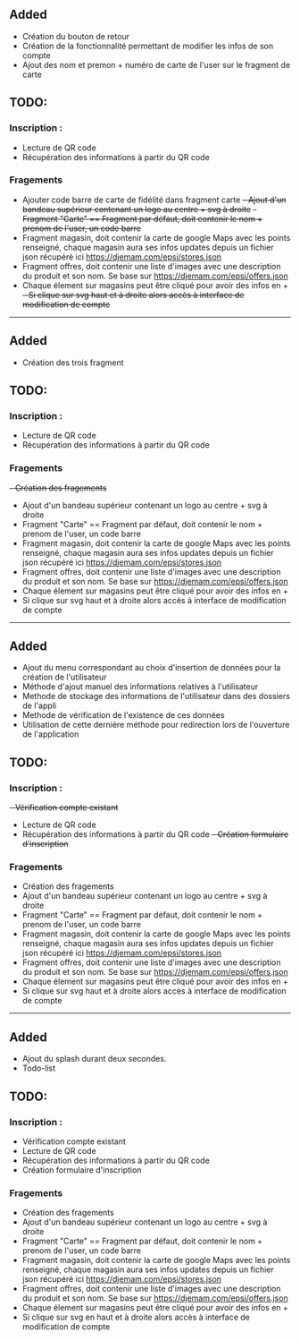 ## Added
- Création du bouton de retour
- Création de la fonctionnalité permettant de modifier les infos de son compte
- Ajout des nom et premon + numéro de carte de l'user sur le fragment de carte

## TODO:
### Inscription :
- Lecture de QR code
- Récupération des informations à partir du QR code

### Fragements
- Ajouter code barre de carte de fidélité dans fragment carte
~~- Ajout d'un bandeau supérieur contenant un logo au centre + svg à droite~~
~~- Fragment "Carte" == Fragment par défaut, doit contenir le nom + prenom de l'user, un code barre~~
- Fragment magasin, doit contenir la carte de google Maps avec les points renseigné, chaque magasin aura ses infos updates depuis un fichier json récupéré ici https://djemam.com/epsi/stores.json
- Fragment offres, doit contenir une liste d'images avec une description du produit et son nom. Se base sur https://djemam.com/epsi/offers.json
- Chaque élement sur magasins peut être cliqué pour avoir des infos en +
~~- Si clique sur svg haut et à droite alors accès à interface de modification de compte~~
***

## Added
- Création des trois fragment

## TODO:
### Inscription :
- Lecture de QR code
- Récupération des informations à partir du QR code

### Fragements
~~- Création des fragements~~
- Ajout d'un bandeau supérieur contenant un logo au centre + svg à droite
- Fragment "Carte" == Fragment par défaut, doit contenir le nom + prenom de l'user, un code barre
- Fragment magasin, doit contenir la carte de google Maps avec les points renseigné, chaque magasin aura ses infos updates depuis un fichier json récupéré ici https://djemam.com/epsi/stores.json
- Fragment offres, doit contenir une liste d'images avec une description du produit et son nom. Se base sur https://djemam.com/epsi/offers.json
- Chaque élement sur magasins peut être cliqué pour avoir des infos en +
- Si clique sur svg haut et à droite alors accès à interface de modification de compte
***

## Added
- Ajout du menu correspondant au choix d'insertion de données pour la création de l'utilisateur
- Méthode d'ajout manuel des informations relatives à l'utilisateur
- Methode de stockage des informations de l'utilisateur dans des dossiers de l'appli
- Methode de vérification de l'existence de ces données
- Utilisation de cette dernière méthode pour redirection lors de l'ouverture de l'application

## TODO:
### Inscription :
~~- Vérification compte existant~~
- Lecture de QR code
- Récupération des informations à partir du QR code
~~- Création formulaire d'inscription~~

### Fragements
- Création des fragements
- Ajout d'un bandeau supérieur contenant un logo au centre + svg à droite
- Fragment "Carte" == Fragment par défaut, doit contenir le nom + prenom de l'user, un code barre
- Fragment magasin, doit contenir la carte de google Maps avec les points renseigné, chaque magasin aura ses infos updates depuis un fichier json récupéré ici https://djemam.com/epsi/stores.json
- Fragment offres, doit contenir une liste d'images avec une description du produit et son nom. Se base sur https://djemam.com/epsi/offers.json
- Chaque élement sur magasins peut être cliqué pour avoir des infos en +
- Si clique sur svg haut et à droite alors accès à interface de modification de compte
***

## Added
- Ajout du splash durant deux secondes.
- Todo-list

## TODO:

### Inscription :
- Vérification compte existant
- Lecture de QR code
- Récupération des informations à partir du QR code
- Création formulaire d'inscription

### Fragements
- Création des fragements
- Ajout d'un bandeau supérieur contenant un logo au centre + svg à droite
- Fragment "Carte" == Fragment par défaut, doit contenir le nom + prenom de l'user, un code barre
- Fragment magasin, doit contenir la carte de google Maps avec les points renseigné, chaque magasin aura ses infos updates depuis un fichier json récupéré ici https://djemam.com/epsi/stores.json
- Fragment offres, doit contenir une liste d'images avec une description du produit et son nom. Se base sur https://djemam.com/epsi/offers.json
- Chaque élement sur magasins peut être cliqué pour avoir des infos en +
- Si clique sur svg en haut et à droite alors accès à interface de modification de compte